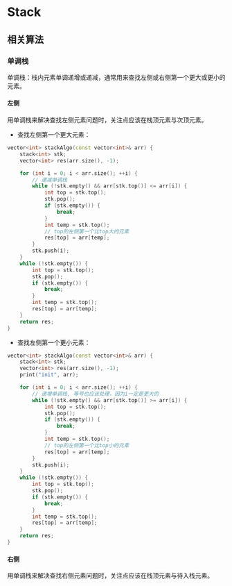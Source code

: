 # Stack

## 相关算法
### 单调栈
单调栈：栈内元素单调递增或递减，通常用来查找左侧或右侧第一个更大或更小的元素。
#### 左侧
用单调栈来解决查找左侧元素问题时，关注点应该在栈顶元素与次顶元素。
- 查找左侧第一个更大元素：
```cpp
vector<int> stackAlgo(const vector<int>& arr) {
	stack<int> stk;
	vector<int> res(arr.size(), -1);

	for (int i = 0; i < arr.size(); ++i) {
		// 递减单调栈
		while (!stk.empty() && arr[stk.top()] <= arr[i]) {
			int top = stk.top();
			stk.pop();
			if (stk.empty()) {
				break;
			}
			int temp = stk.top();
			// top的左侧第一个比top大的元素
			res[top] = arr[temp];
		}
		stk.push(i);
	}
	while (!stk.empty()) {
		int top = stk.top();
		stk.pop();
		if (stk.empty()) {
			break;
		}
		int temp = stk.top();
		res[top] = arr[temp];
	}
	return res;
}
```
- 查找左侧第一个更小元素：
```cpp
vector<int> stackAlgo(const vector<int>& arr) {
	stack<int> stk;
	vector<int> res(arr.size(), -1);
	print("init", arr);

	for (int i = 0; i < arr.size(); ++i) {
		// 递增单调栈, 等号也应该处理，因为i一定是更大的
		while (!stk.empty() && arr[stk.top()] >= arr[i]) {
			int top = stk.top();
			stk.pop();
			if (stk.empty()) {
				break;
			}
			int temp = stk.top();
			// top的左侧第一个比top小的元素
			res[top] = arr[temp];
		}
		stk.push(i);
	}
	while (!stk.empty()) {
		int top = stk.top();
		stk.pop();
		if (stk.empty()) {
			break;
		}
		int temp = stk.top();
		res[top] = arr[temp];
	}
	return res;
}
```
#### 右侧
用单调栈来解决查找右侧元素问题时，关注点应该在栈顶元素与待入栈元素。